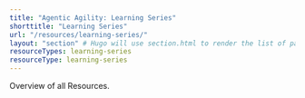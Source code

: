 ```yaml
---
title: "Agentic Agility: Learning Series"
shorttitle: "Learning Series"
url: "/resources/learning-series/"
layout: "section" # Hugo will use section.html to render the list of pages
resourceTypes: learning-series
resourceType: learning-series
---
```


Overview of all Resources.
